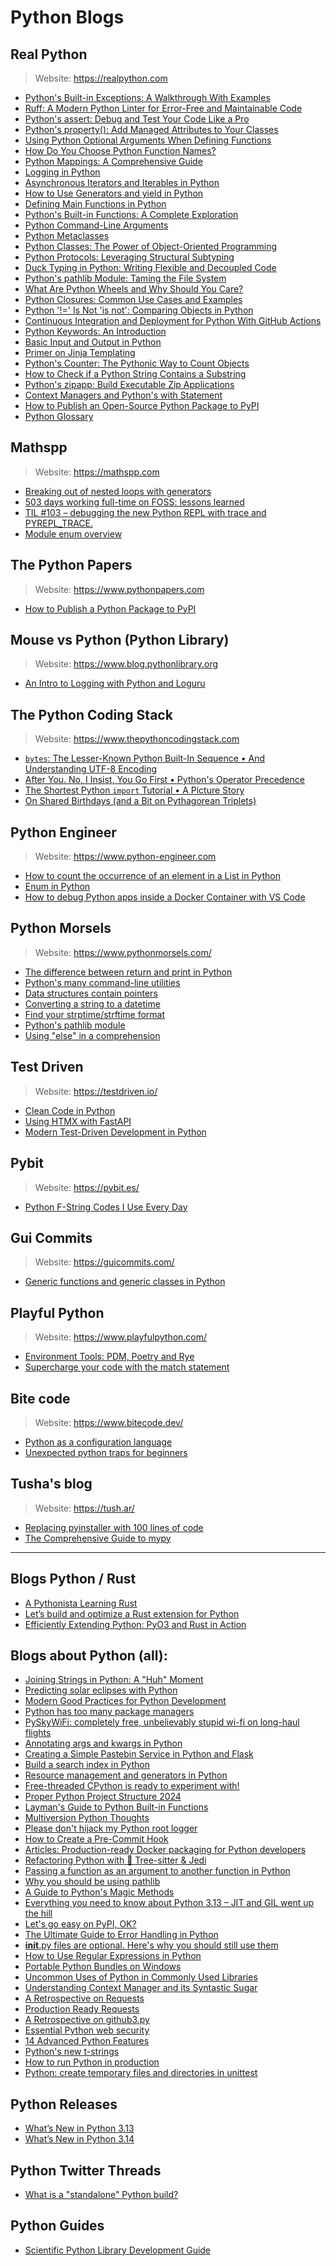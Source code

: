 # Python Blogs

## Real Python
> Website: https://realpython.com


- [Python's Built-in Exceptions: A Walkthrough With Examples](https://realpython.com/python-built-in-exceptions/)
- [Ruff: A Modern Python Linter for Error-Free and Maintainable Code](https://realpython.com/ruff-python/)
- [Python's assert: Debug and Test Your Code Like a Pro](https://realpython.com/python-assert-statement/)
- [Python's property(): Add Managed Attributes to Your Classes](https://realpython.com/python-property/)
- [Using Python Optional Arguments When Defining Functions](https://realpython.com/python-optional-arguments/)
- [How Do You Choose Python Function Names?](https://realpython.com/python-function-names/)
- [Python Mappings: A Comprehensive Guide](https://realpython.com/python-mappings/)
- [Logging in Python](https://realpython.com/python-logging/)
- [Asynchronous Iterators and Iterables in Python](https://realpython.com/python-async-iterators/)
- [How to Use Generators and yield in Python](https://realpython.com/introduction-to-python-generators/)
- [Defining Main Functions in Python](https://realpython.com/python-main-function/)
- [Python's Built-in Functions: A Complete Exploration](https://realpython.com/python-built-in-functions/)
- [Python Command-Line Arguments](https://realpython.com/python-command-line-arguments/)
- [Python Metaclasses](https://realpython.com/python-metaclasses/)
- [Python Classes: The Power of Object-Oriented Programming](https://realpython.com/python-classes/)
- [Python Protocols: Leveraging Structural Subtyping](https://realpython.com/python-protocol/)
- [Duck Typing in Python: Writing Flexible and Decoupled Code](https://realpython.com/duck-typing-python/)
- [Python's pathlib Module: Taming the File System](https://realpython.com/python-pathlib/)
- [What Are Python Wheels and Why Should You Care?](https://realpython.com/python-wheels/)
- [Python Closures: Common Use Cases and Examples](https://realpython.com/python-closure/)
- [Python '!=' Is Not 'is not': Comparing Objects in Python](https://realpython.com/python-is-identity-vs-equality/)
- [Continuous Integration and Deployment for Python With GitHub Actions](https://realpython.com/github-actions-python/)
- [Python Keywords: An Introduction](https://realpython.com/python-keywords/)
- [Basic Input and Output in Python](https://realpython.com/python-input-output/)
- [Primer on Jinja Templating](https://realpython.com/primer-on-jinja-templating/)
- [Python's Counter: The Pythonic Way to Count Objects](https://realpython.com/python-counter/)
- [How to Check if a Python String Contains a Substring](https://realpython.com/python-string-contains-substring/)
- [Python's zipapp: Build Executable Zip Applications](https://realpython.com/python-zipapp/)
- [Context Managers and Python's with Statement](https://realpython.com/python-with-statement/)
- [How to Publish an Open-Source Python Package to PyPI](https://realpython.com/pypi-publish-python-package/)
- [Python Glossary](https://realpython.com/ref/glossary/)

## Mathspp
> Website: https://mathspp.com


- [Breaking out of nested loops with generators](https://mathspp.com/blog/breaking-out-of-nested-loops-with-generators)
- [503 days working full-time on FOSS: lessons learned](https://mathspp.com/blog/503-days-working-full-time-on-foss-lessons-learned)
- [TIL #103 – debugging the new Python REPL with trace and PYREPL_TRACE.](https://mathspp.com/blog/til/debugging-the-new-python-repl-with-trace-and-pyrepl-trace)
- [Module enum overview](https://mathspp.com/blog/module-enum-overview)

## The Python Papers
> Website: https://www.pythonpapers.com


- [How to Publish a Python Package to PyPI](https://www.pythonpapers.com/p/how-to-publish-a-python-package-to)

## Mouse vs Python (Python Library)
> Website: https://www.blog.pythonlibrary.org


- [An Intro to Logging with Python and Loguru](https://www.blog.pythonlibrary.org/2024/05/15/an-intro-to-logging-with-python-and-loguru/)

## The Python Coding Stack
> Website: https://www.thepythoncodingstack.com


- [`bytes`: The Lesser-Known Python Built-In Sequence • And Understanding UTF-8 Encoding](https://www.thepythoncodingstack.com/p/bytes-python-built-in-unicode-utf-8-encoding)
- [After You. No, I Insist, You Go First • Python's Operator Precedence](https://www.thepythoncodingstack.com/p/python-operator-precedence-after-you-no-i-insist)
- [The Shortest Python `import` Tutorial • A Picture Story](https://www.thepythoncodingstack.com/p/the-shortest-python-import-tutorial)
- [On Shared Birthdays (and a Bit on Pythagorean Triplets)](https://www.thepythoncodingstack.com/p/solving-birthday-paradox-python-itertools)

## Python Engineer
> Website: https://www.python-engineer.com


- [How to count the occurrence of an element in a List in Python](https://www.python-engineer.com/posts/count-element-list/)
- [Enum in Python](https://www.python-engineer.com/posts/enums-python/)
- [How to debug Python apps inside a Docker Container with VS Code](https://www.python-engineer.com/posts/debug-python-docker/)

## Python Morsels
> Website: https://www.pythonmorsels.com/


- [The difference between return and print in Python](https://www.pythonmorsels.com/print-vs-return/)
- [Python's many command-line utilities](https://www.pythonmorsels.com/cli-tools/)
- [Data structures contain pointers](https://www.pythonmorsels.com/data-structures-contain-pointers/)
- [Converting a string to a datetime](https://www.pythonmorsels.com/converting-a-string-to-a-datetime/)
- [Find your strptime/strftime format](https://www.pythonmorsels.com/strptime/#formats)
- [Python's pathlib module](https://www.pythonmorsels.com/pathlib-module/)
- [Using "else" in a comprehension](https://www.pythonmorsels.com/comprehension-with-else/)

## Test Driven
> Website: https://testdriven.io/


- [Clean Code in Python](https://testdriven.io/blog/clean-code-python/)
- [Using HTMX with FastAPI](https://testdriven.io/blog/fastapi-htmx/)
- [Modern Test-Driven Development in Python](https://testdriven.io/blog/modern-tdd/)

## Pybit
> Website: https://pybit.es/


- [Python F-String Codes I Use Every Day](https://pybit.es/articles/python-f-string-codes-i-use-every-day/)

## Gui Commits
> Website: https://guicommits.com/


- [Generic functions and generic classes in Python](https://guicommits.com/python-generic-type-function-class/)

## Playful Python
> Website: https://www.playfulpython.com/


- [Environment Tools: PDM, Poetry and Rye](https://www.playfulpython.com/environment-tools-pdm-poetry-rye/)
- [Supercharge your code with the match statement](https://www.playfulpython.com/supercharge-your-code-with-the-match-statement/)

## Bite code
> Website: https://www.bitecode.dev/

- [Python as a configuration language](https://www.bitecode.dev/p/python-as-a-configuration-language)
- [Unexpected python traps for beginners](https://www.bitecode.dev/p/unexpected-python-traps-for-beginners)

## Tusha's blog
> Website: https://tush.ar/

- [Replacing pyinstaller with 100 lines of code](https://tush.ar/post/packaged/)
- [The Comprehensive Guide to mypy](https://tush.ar/post/mypy/)
-------------

## Blogs Python / Rust

- [A Pythonista Learning Rust](https://apythonistalearningrust.com/)
- [Let’s build and optimize a Rust extension for Python](https://pythonspeed.com/articles/intro-rust-python-extensions/)
- [Efficiently Extending Python: PyO3 and Rust in Action](https://www.blueshoe.io/blog/python-rust-pyo3/)

## Blogs about Python (all):

- [Joining Strings in Python: A "Huh" Moment](https://berglyd.net/blog/2024/06/joining-strings-in-python/)
- [Predicting solar eclipses with Python](https://erikbern.com/2024/04/07/predicting-solar-eclipses-with-python)
- [Modern Good Practices for Python Development](https://www.stuartellis.name/articles/python-modern-practices/)
- [Python has too many package managers](https://dublog.net/blog/so-many-python-package-managers/)
- [PySkyWiFi: completely free, unbelievably stupid wi-fi on long-haul flights](https://robertheaton.com/pyskywifi/)
- [Annotating args and kwargs in Python](https://rednafi.com/python/annotate_args_and_kwargs/)
- [Creating a Simple Pastebin Service in Python and Flask](https://muhammadraza.me/2024/Simple-Pastebin-In-Python/)
- [Build a search index in Python](https://jamesg.blog/2024/07/16/build-a-search-index/)
- [Resource management and generators in Python](https://samgeo.codes/python-generator-cleanup/)
- [Free-threaded CPython is ready to experiment with!](https://labs.quansight.org/blog/free-threaded-python-rollout)
- [Proper Python Project Structure 2024](https://matt.sh/python-project-structure-2024)
- [Layman's Guide to Python Built-in Functions](https://www.mattlayman.com/blog/2024/layman-guide-python-built-in-functions/)
- [Multiversion Python Thoughts](https://lucumr.pocoo.org/2024/9/9/multiversion-python/)
- [Please don't hijack my Python root logger](https://rednafi.com/python/no_hijack_root_logger/)
- [How to Create a Pre-Commit Hook](https://stefaniemolin.com/articles/devx/pre-commit/hook-creation-guide/)
- [Articles: Production-ready Docker packaging for Python developers](https://pythonspeed.com/docker/)
- [Refactoring Python with 🌳 Tree-sitter & Jedi](https://jackevans.bearblog.dev/refactoring-python-with-tree-sitter-jedi/)
- [Passing a function as an argument to another function in Python](https://treyhunner.com/2020/01/passing-functions-as-arguments/)
- [Why you should be using pathlib](https://treyhunner.com/2018/12/why-you-should-be-using-pathlib/)
- [A Guide to Python's Magic Methods](https://rszalski.github.io/magicmethods/)
- [Everything you need to know about Python 3.13 – JIT and GIL went up the hill](https://drew.silcock.dev/blog/everything-you-need-to-know-about-python-3-13/)
- [Let's go easy on PyPI, OK?](https://mkennedy.codes/posts/lets-go-easy-on-pypi-ok/)
- [The Ultimate Guide to Error Handling in Python](https://blog.miguelgrinberg.com/post/the-ultimate-guide-to-error-handling-in-python)
- [__init__.py files are optional. Here's why you should still use them](https://dev.arie.bovenberg.net/blog/still-use-init-py/)
- [How to Use Regular Expressions in Python](https://blog.appsignal.com/2025/01/15/how-to-use-regular-expressions-in-python.html)
- [Portable Python Bundles on Windows](https://dev.to/treehouse/portable-python-bundles-on-windows-41ac)
- [Uncommon Uses of Python in Commonly Used Libraries](https://eugeneyan.com/writing/uncommon-python/)
- [Understanding Context Manager and its Syntastic Sugar](https://bjoernricks.github.io/posts/python/context-manager/)
- [A Retrospective on Requests](https://blog.ian.stapletoncordas.co/2024/02/a-retrospective-on-requests)
- [Production Ready Requests](https://blog.ian.stapletoncordas.co/2024/03/production-ready-requests)
- [A Retrospective on github3.py](https://blog.ian.stapletoncordas.co/2024/01/a-retrospective-on-github3py)
- [Essential Python web security](https://opensource.net/essential-python-web-security/)
- [14 Advanced Python Features](https://blog.edward-li.com/tech/advanced-python-features/)
- [Python's new t-strings](https://davepeck.org/2025/04/11/pythons-new-t-strings/)
- [How to run Python in production](https://ashishb.net/programming/python-in-production-2/)
- [Python: create temporary files and directories in unittest](https://adamj.eu/tech/2024/12/30/python-temporary-files-directories-unittest/)

## Python Releases

- [What’s New in Python 3.13](https://docs.python.org/3.13/whatsnew/index.html)
- [What’s New in Python 3.14](https://docs.python.org/3.14/whatsnew/3.14.html)

## Python Twitter Threads

- [What is a "standalone" Python build?](https://x.com/charliermarsh/status/1864050698574311561)

## Python Guides

- [Scientific Python Library Development Guide](https://learn.scientific-python.org/development/)
